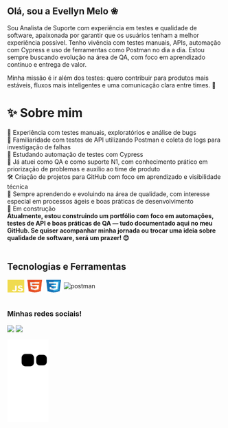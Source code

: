 ##  Olá, sou a Evellyn Melo ❀

Sou Analista de Suporte com experiência em testes e qualidade de software, apaixonada por garantir que os usuários tenham a melhor experiência possível. Tenho vivência com testes manuais, APIs, automação com Cypress e uso de ferramentas como Postman no dia a dia. Estou sempre buscando evolução na área de QA, com foco em aprendizado contínuo e entrega de valor.

Minha missão é ir além dos testes: quero contribuir para produtos mais estáveis, fluxos mais inteligentes e uma comunicação clara entre times. 🚀

<h1>✨ Sobre mim</h1>
🧪 Experiência com testes manuais, exploratórios e análise de bugs<br>
🔁 Familiaridade com testes de API utilizando Postman e coleta de logs para investigação de falhas<br>
🤖 Estudando automação de testes com Cypress<br>
🧠 Já atuei como QA e como suporte N1, com conhecimento prático em priorização de problemas e auxílio ao time de produto<br>
🛠️ Criação de projetos para GitHub com foco em aprendizado e visibilidade técnica<br>
🌱 Sempre aprendendo e evoluindo na área de qualidade, com interesse especial em processos ágeis e boas práticas de desenvolvimento<br>
📌 Em construção<br>
<strong>Atualmente, estou construindo um portfólio com foco em automações, testes de API e boas práticas de QA — tudo documentado aqui no meu GitHub. Se quiser acompanhar minha jornada ou trocar uma ideia sobre qualidade de software, será um prazer! 😊</strong>


<div style="display: inline_block"><br>
<h2> Tecnologias e Ferramentas</h2>
  <img align="center" alt="Js" height="30" width="40" src="https://raw.githubusercontent.com/devicons/devicon/master/icons/javascript/javascript-plain.svg">
  <img align="center" alt="HTML" height="30" width="40" src="https://raw.githubusercontent.com/devicons/devicon/master/icons/html5/html5-original.svg">
  <img align="center" alt="CSS" height="30" width="40" src="https://raw.githubusercontent.com/devicons/devicon/master/icons/css3/css3-original.svg">
  <img align="center" alt="postman" height="50" width="30" src="https://img.shields.io/badge/Postman-FF6C37?style=for-the-badge&logo=postman&logoColorwhite"/>
</div>
 
 <br>
 
  ### Minhas redes sociais!
 
<div> 
  <a href=""><img src="https://img.shields.io/badge/-Gmail-%23333?style=for-the-badge&logo=gmail&logoColor=white" target="_blank"></a>
  <a href="https://www.linkedin.com/in/ewellyn-de-melo-silva-23475527b/"target="_blank"><img src="https://img.shields.io/badge/-LinkedIn-%230077B5?style=for-the-badge&logo=linkedin&logoColor=white" target="_blank"></a> 
 
  ![Snake animation](https://github.com/ewellyn-m/ewellyn-m/blob/output/github-contribution-grid-snake.svg)

</div>
